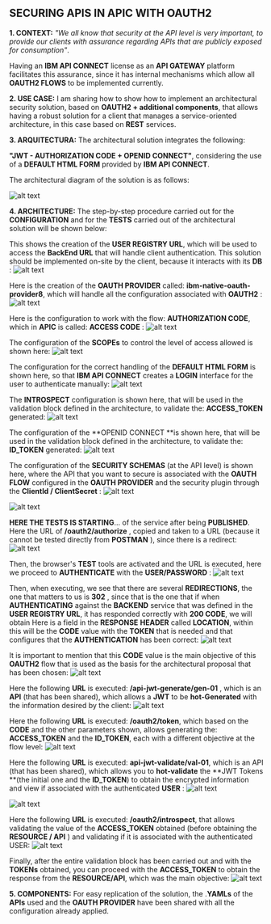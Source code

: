 ## **SECURING APIS IN APIC WITH OAUTH2**

**1. CONTEXT:**
*"We all know that security at the API level is very important, to provide our clients with assurance regarding APIs that are publicly exposed for consumption"*.

Having an **IBM API CONNECT** license as an **API GATEWAY** platform facilitates this assurance, since it has internal mechanisms which allow all **OAUTH2 FLOWS** to be implemented currently.
<p> </p>
<p> </p>

**2. USE CASE:**
I am sharing how to show how to implement an architectural security solution, based on **OAUTH2 + additional components**, that allows having a robust solution for a client that manages a service-oriented architecture, in this case based on **REST** services.
<p> </p>
<p> </p>

**3. ARQUITECTURA:**
The architectural solution integrates the following:

**"JWT - AUTHORIZATION CODE + OPENID CONNECT"**, considering the use of a **DEFAULT HTML FORM** provided by **IBM API CONNECT**.

The architectural diagram of the solution is as follows:

![alt text](https://github.com/maktup/SECURING-APIS-IN-APIC-WITH-OAUTH2/blob/main/ARCHITECTURE/Arquitectura%20-%20%5BPropuesta-02%5D%20-%20%5BDefault%20HTML%20Form%5D.jpg?raw=true)
<p> </p>
<p> </p>

**4. ARCHITECTURE:**
The step-by-step procedure carried out for the **CONFIGURATION** and for the **TESTS** carried out of the architectural solution will be shown below:

This shows the creation of the **USER REGISTRY URL**, which will be used to access the **BackEnd URL** that will handle client authentication. This solution should be implemented on-site by the client, because it interacts with its **DB** :
![alt text](https://github.com/maktup/SECURING-APIS-IN-APIC-WITH-OAUTH2/blob/main/CONFIGURATION/Config_01.jpg?raw=true)

Here is the creation of the **OAUTH PROVIDER** called: **ibm-native-oauth-provider8**, which will handle all the configuration associated with **OAUTH2** :
![alt text](https://github.com/maktup/SECURING-APIS-IN-APIC-WITH-OAUTH2/blob/main/CONFIGURATION/Config_02.jpg?raw=true)

Here is the configuration to work with the flow: **AUTHORIZATION CODE**, which in **APIC** is called: **ACCESS CODE** :
![alt text](https://github.com/maktup/SECURING-APIS-IN-APIC-WITH-OAUTH2/blob/main/CONFIGURATION/Config_03.jpg?raw=true)

The configuration of the **SCOPEs** to control the level of access allowed is shown here:
![alt text](https://github.com/maktup/SECURING-APIS-IN-APIC-WITH-OAUTH2/blob/main/CONFIGURATION/Config_04.jpg?raw=true)

The configuration for the correct handling of the **DEFAULT HTML FORM** is shown here, so that **IBM API CONNECT** creates a **LOGIN** interface for the user to authenticate manually:
![alt text](https://github.com/maktup/SECURING-APIS-IN-APIC-WITH-OAUTH2/blob/main/CONFIGURATION/Config_05.jpg?raw=true)

The **INTROSPECT** configuration is shown here, that will be used in the validation block defined in the architecture, to validate the: **ACCESS_TOKEN** generated:
![alt text](https://github.com/maktup/SECURING-APIS-IN-APIC-WITH-OAUTH2/blob/main/CONFIGURATION/Config_06.jpg?raw=true)

The configuration of the **OPENID CONNECT **is shown here, that will be used in the validation block defined in the architecture, to validate the: **ID_TOKEN** generated:
![alt text](https://github.com/maktup/SECURING-APIS-IN-APIC-WITH-OAUTH2/blob/main/CONFIGURATION/Config_07.jpg?raw=true)

The configuration of the **SECURITY SCHEMAS** (at the API level) is shown here, where the API that you want to secure is associated with the **OAUTH FLOW** configured in the **OAUTH PROVIDER** and the security plugin through the **ClientId / ClientSecret** :
![alt text](https://github.com/maktup/SECURING-APIS-IN-APIC-WITH-OAUTH2/blob/main/CONFIGURATION/Config_08.jpg?raw=true)
 
![alt text](https://github.com/maktup/SECURING-APIS-IN-APIC-WITH-OAUTH2/blob/main/CONFIGURATION/Config_09.jpg?raw=true)

**HERE THE TESTS IS STARTING**... of the service after being **PUBLISHED**. Here the URL of **/oauth2/authorize** , copied and taken to a URL (because it cannot be tested directly from **POSTMAN** ), since there is a redirect:
![alt text](https://github.com/maktup/SECURING-APIS-IN-APIC-WITH-OAUTH2/blob/main/CONFIGURATION/Config_10.jpg?raw=true)

Then, the browser's **TEST** tools are activated and the URL is executed, here we proceed to **AUTHENTICATE** with the **USER/PASSWORD** :
![alt text](https://github.com/maktup/SECURING-APIS-IN-APIC-WITH-OAUTH2/blob/main/CONFIGURATION/Config_11.jpg?raw=true)

Then, when executing, we see that there are several **REDIRECTIONS**, the one that matters to us is **302** , since that is the one that if when **AUTHENTICATING** against the **BACKEND** service that was defined in the **USER REGISTRY URL**, it has responded correctly with **200 CODE**, we will obtain Here is a field in the **RESPONSE** **HEADER** called **LOCATION**, within this will be the **CODE** value with the **TOKEN** that is needed and that configures that the **AUTHENTICATION** has been correct:
![alt text](https://github.com/maktup/SECURING-APIS-IN-APIC-WITH-OAUTH2/blob/main/CONFIGURATION/Config_12.jpg?raw=true)

It is important to mention that this **CODE** value is the main objective of this **OAUTH2** flow that is used as the basis for the architectural proposal that has been chosen:
![alt text](https://github.com/maktup/SECURING-APIS-IN-APIC-WITH-OAUTH2/blob/main/CONFIGURATION/Config_13.jpg?raw=true)

Here the following **URL** is executed: **/api-jwt-generate/gen-01** , which is an **API** (that has been shared), which allows a **JWT** to be **hot-Generated** with the information desired by the client:
![alt text](https://github.com/maktup/SECURING-APIS-IN-APIC-WITH-OAUTH2/blob/main/CONFIGURATION/Config_14.jpg?raw=true)

Here the following **URL** is executed: **/oauth2/token**, which based on the **CODE** and the other parameters shown, allows generating the: **ACCESS_TOKEN** and the **ID_TOKEN**, each with a different objective at the flow level:
![alt text](https://github.com/maktup/SECURING-APIS-IN-APIC-WITH-OAUTH2/blob/main/CONFIGURATION/Config_15.jpg?raw=true)

Here the following **URL** is executed: **api-jwt-validate/val-01**, which is an API (that has been shared), which allows you to **hot-validate** the **JWT Tokens **(the initial one and the **ID_TOKEN**) to obtain the encrypted information and view if associated with the authenticated **USER** :
![alt text](https://github.com/maktup/SECURING-APIS-IN-APIC-WITH-OAUTH2/blob/main/CONFIGURATION/Config_16.jpg?raw=true)

![alt text](https://github.com/maktup/SECURING-APIS-IN-APIC-WITH-OAUTH2/blob/main/CONFIGURATION/Config_17.jpg?raw=true)

Here the following **URL** is executed: **/oauth2/introspect**, that allows validating the value of the **ACCESS_TOKEN** obtained (before obtaining the **RESOURCE / API** ) and validating if it is associated with the authenticated USER:
![alt text](https://github.com/maktup/SECURING-APIS-IN-APIC-WITH-OAUTH2/blob/main/CONFIGURATION/Config_18.jpg?raw=true)

Finally, after the entire validation block has been carried out and with the **TOKENs** obtained, you can proceed with the **ACCESS_TOKEN** to obtain the response from the **RESOURCE/API**, which was the main objective:
![alt text](https://github.com/maktup/SECURING-APIS-IN-APIC-WITH-OAUTH2/blob/main/CONFIGURATION/Config_19.jpg?raw=true)
<p> </p>
<p> </p>

**5. COMPONENTS:**
For easy replication of the solution, the .**YAMLs** of the **APIs** used and the **OAUTH PROVIDER** have been shared with all the configuration already applied.
 

